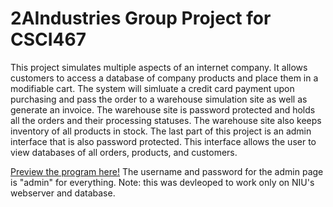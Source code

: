# 2AIndustries Group Project for CSCI467

This project simulates multiple aspects of an internet company. It allows customers to access a database of company products and place them in a modifiable cart. The system will simluate a credit card payment upon purchasing and pass the order to a warehouse simulation site as well as generate an invoice. The warehouse site is password protected and holds all the orders and their processing statuses. The warehouse site also keeps inventory of all products in stock. The last part of this project is an admin interface that is also password protected. This interface allows the user to view databases of all orders, products, and customers.


[Preview the program here!](https://students.cs.niu.edu/~z1893909/csci467/2AIndustries/draw_table.php)
The username and password for the admin page is "admin" for everything.
Note: this was devleoped to work only on NIU's webserver and database. 
